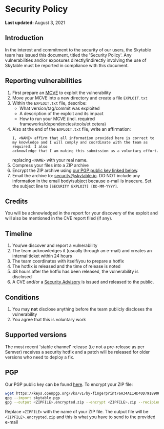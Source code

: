 # Security Policy

**Last updated:** August 3, 2021

## Introduction

In the interest and commitment to the security of our users, the Skytable team has issued this document, titled the 'Security Policy'.
Any vulnerabilities and/or exposures directly/indirectly involving the use of Skytable must be reported in compliance with this document.

## Reporting vulnerabilities

1. First prepare an [MCVE](https://stackoverflow.com/help/minimal-reproducible-example) to exploit the vulnerability
2. Move your MCVE into a new directory and create a file `EXPLOIT.txt`
3. Within the `EXPLOIT.txt` file, describe:
   - What version/tag/commit was exploited
   - A description of the exploit and its impact
   - How to run your MCVE (incl. required frameworks/dependencies/tools/et cetera)
4. Also at the end of the `EXPLOIT.txt` file, write an affirmation:
   ```
   I, <NAME> affirm that all information provided here is correct to my knowledge and I will comply and coordinate with the team as required. I also
   acknowledge that I am making this submission as a voluntary effort.
   ```
   replacing `<NAME>` with your real name.
5. Compress your files into a ZIP archive
6. Encrypt the ZIP archive using [our PGP public key linked below](#pgp).
7. Email the archive to: [security@skytable.io](mailto:security@skytable.io). DO NOT include any information in the email body/subject because
e-mail is insecure. Set the subject line to `[SECURITY EXPLOIT] [DD-MM-YYYY]`.

## Credits

You will be acknowledged in the report for your discovery of the exploit
and will also be mentioned in the CVE report filed (if any).

## Timeline

1. You/we discover and report a vulnerability
2. The team acknowledges it (usually through an e-mail) and creates an internal ticket within 24 hours
3. The team coordinates with itself/you to prepare a hotfix
4. The hotfix is released and the time of release is noted
5. 48 hours after the hotfix has been released, the vulnerability is
   disclosed
6. A CVE and/or a [Security Advisory](https://security.skytable.io) is issued and released to the public.

## Conditions

1. You may **not** disclose anything before the team publicly discloses the vulnerability
2. You agree that this is voluntary work

## Supported versions

The most recent 'stable channel' release (i.e not a pre-release as per Semver) receives a security hotfix and a patch will be released for older versions
who need to deploy a fix.

## PGP

Our PGP public key can be found [here](https://keys.openpgp.org/vks/v1/by-fingerprint/6A34A114D40D7918906AEA0111855CAA2A2EA924).
To encrypt your ZIP file:
```sh
wget https://keys.openpgp.org/vks/v1/by-fingerprint/6A34A114D40D7918906AEA0111855CAA2A2EA924 -O skytable.pgp  # download the key
gpg --import skytable.pgp                                                                                     # import the key
gpg --output <ZIPFILE>.encrypted.zip --encrypt <ZIPFILE>.zip --recipient nandansayan@outlook.com              # encrypt the archive
```
Replace `<ZIPFILE>` with the name of your ZIP file. The output file will be `<ZIPFILE>.encrypted.zip` and this is what you have to send to the provided e-mail
